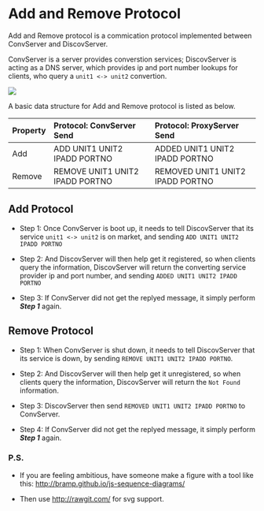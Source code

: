 # Add and Remove Protocol


Add and Remove protocol is a commication protocol implemented between ConvServer and DiscovServer.

ConvServer is a server provides converstion services; DiscovServer is acting as a DNS server, which provides ip and port number lookups for clients, who query a `unit1 <-> unit2` convertion. 



<img src="https://cdn.rawgit.com/wenhuizhang/dist-sys-exercises/lec_3_prototype/lec-3/discovery/img/add_remove.svg">


A basic data structure for Add and Remove protocol is listed as below. 


| Property      | Protocol: ConvServer Send             | Protocol: ProxyServer Send             |
| ------------- |:------------------------------------- | :------------------------------------- | 
| Add           | ADD UNIT1 UNIT2 IPADD PORTNO          |  ADDED UNIT1 UNIT2 IPADD PORTNO        |
| Remove        | REMOVE UNIT1 UNIT2 IPADD PORTNO       |  REMOVED UNIT1 UNIT2 IPADD PORTNO      |



## Add Protocol

- Step 1: Once ConvServer is boot up, it needs to tell DiscovServer that its service `unit1 <-> unit2` is on market, and sending `ADD UNIT1 UNIT2 IPADD PORTNO`

- Step 2: And DiscovServer will then help get it registered, so when clients query the information, DiscovServer will return the converting service provider ip and port number, and sending `ADDED UNIT1 UNIT2 IPADD PORTNO`

- Step 3: If ConvServer did not get the replyed message, it simply perform ***Step 1*** again.  



## Remove Protocol 

- Step 1: When ConvServer is shut down, it needs to tell DiscovServer that its service is down, by sending `REMOVE UNIT1 UNIT2 IPADD PORTNO`. 

- Step 2: And DiscovServer will then help get it unregistered, so when clients query the information, DiscovServer will return the `Not Found` information. 

- Step 3: DiscovServer then send `REMOVED UNIT1 UNIT2 IPADD PORTNO` to ConvServer.

- Step 4: If ConvServer did not get the replyed message, it simply perform ***Step 1*** again.




### P.S.

- If you are feeling ambitious, have someone make a figure with a tool like this: http://bramp.github.io/js-sequence-diagrams/

- Then use http://rawgit.com/ for svg support. 
